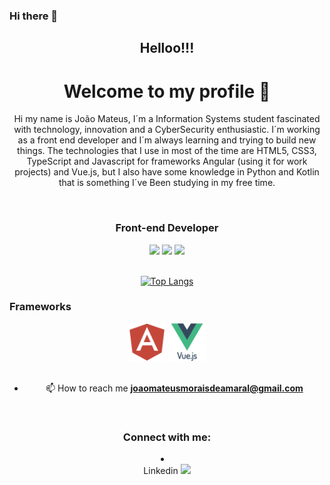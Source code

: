 ### Hi there 👋

<!--
**joaomateuus/joaomateuus** is a ✨ _special_ ✨ repository because its `README.md` (this file) appears on your GitHub profile.

Here are some ideas to get you started:

- 🔭 I’m currently working on ...
- 🌱 I’m currently learning ...
- 👯 I’m looking to collaborate on ...
- 🤔 I’m looking for help with ...
- 💬 Ask me about ...
- 📫 How to reach me: ...
- 😄 Pronouns: ...
- ⚡ Fun fact: ...
-->

<h2 align="center">Helloo!!!</h1>

<h1 align="center">Welcome to my profile 👋</h1>

<p  align="center"> Hi my name is João Mateus, I´m a Information Systems student fascinated with technology, innovation and a CyberSecurity enthusiastic. I´m working as a front end developer and I´m always learning and trying to build new things. The technologies that I use in most of the time are HTML5, CSS3, TypeScript and Javascript for frameworks Angular (using it for work projects) and Vue.js, but I also have some knowledge in Python and Kotlin that is something I´ve Been studying in my free time. </p>

<br>

<h3 align="center">Front-end Developer </h3>



 <div align="center" background-color="white">

  <span>

   <img src="https://user-images.githubusercontent.com/80249973/126726480-1285c6c4-d83b-4c84-9470-5a93c983acc4.png" heigth="1500" width="100"/>
   
   <img src="https://www.seekpng.com/png/full/80-803501_javascript-logo-logo-de-java-script-png.png" heigth="50" width="60"/>

   <img src="https://cdn.iconscout.com/icon/free/png-512/typescript-1174965.png" heigth="50" width="60"/>
   
   

  </span>

 </div>

</br>



<div align="center">

[![Top Langs](https://github-readme-stats.vercel.app/api/top-langs/?username=joaomateuus&layout=compact&theme=tokyonight)](https://github.com/joaomateuus/github-readme-stats)

</div>


<h3 heigth="50" width="60"> Frameworks </h3>

<div align="center">
 
  <img src="https://raw.githubusercontent.com/devicons/devicon/9f4f5cdb393299a81125eb5127929ea7bfe42889/icons/angularjs/angularjs-plain.svg" heigth="50" width="60"/>
 
 <img src="https://raw.githubusercontent.com/devicons/devicon/9f4f5cdb393299a81125eb5127929ea7bfe42889/icons/vuejs/vuejs-original-wordmark.svg" heigth="50" width="60"/>
 </div>
 
<br>

<div align="center">

- 📫 How to reach me **joaomateusmoraisdeamaral@gmail.com**

</div>
 
<br>

<h3 align="center">Connect with me:</h3>

   <p align="center">

  <li align="center">

   <div align="center"
    <a class="url" href="https://www.linkedin.com/in/jo%C3%A3omateus-/" <img src="https://image.flaticon.com/icons/png/512/174/174857.png" align="center">Linkedin </a>
    <img src="https://image.flaticon.com/icons/png/512/174/174857.png" heigth="50" width="60"/>
  </div>

   </li>
